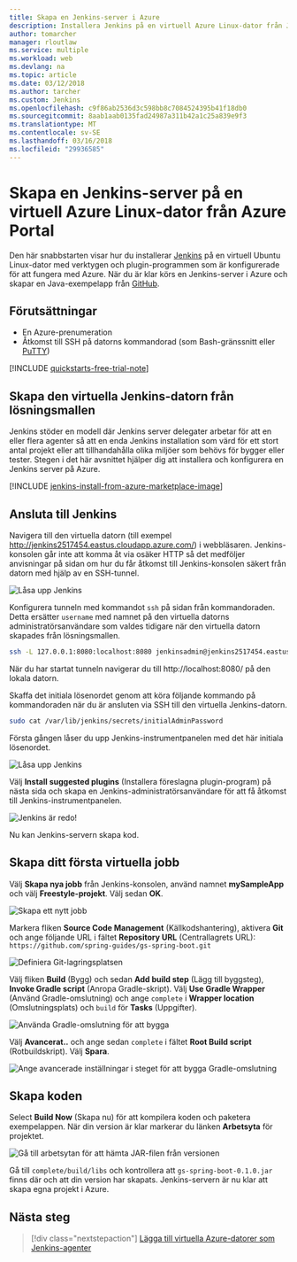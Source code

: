 ```yaml
---
title: Skapa en Jenkins-server i Azure
description: Installera Jenkins på en virtuell Azure Linux-dator från Jenkins-lösningsmappen och skapa ett Java-exempelprogram.
author: tomarcher
manager: rloutlaw
ms.service: multiple
ms.workload: web
ms.devlang: na
ms.topic: article
ms.date: 03/12/2018
ms.author: tarcher
ms.custom: Jenkins
ms.openlocfilehash: c9f86ab2536d3c598bb8c7084524395b41f18db0
ms.sourcegitcommit: 8aab1aab0135fad24987a311b42a1c25a839e9f3
ms.translationtype: MT
ms.contentlocale: sv-SE
ms.lasthandoff: 03/16/2018
ms.locfileid: "29936585"
---
```

# <a name="create-a-jenkins-server-on-an-azure-linux-vm-from-the-azure-portal"></a>Skapa en Jenkins-server på en virtuell Azure Linux-dator från Azure Portal

Den här snabbstarten visar hur du installerar [Jenkins](https://jenkins.io) på en virtuell Ubuntu Linux-dator med verktygen och plugin-programmen som är konfigurerade för att fungera med Azure. När du är klar körs en Jenkins-server i Azure och skapar en Java-exempelapp från [GitHub](https://github.com).

## <a name="prerequisites"></a>Förutsättningar

* En Azure-prenumeration
* Åtkomst till SSH på datorns kommandorad (som Bash-gränssnitt eller [PuTTY](http://www.putty.org/))

[!INCLUDE [quickstarts-free-trial-note](../../includes/quickstarts-free-trial-note.md)]

## <a name="create-the-jenkins-vm-from-the-solution-template"></a>Skapa den virtuella Jenkins-datorn från lösningsmallen
Jenkins stöder en modell där Jenkins server delegater arbetar för att en eller flera agenter så att en enda Jenkins installation som värd för ett stort antal projekt eller att tillhandahålla olika miljöer som behövs för bygger eller tester. Stegen i det här avsnittet hjälper dig att installera och konfigurera en Jenkins server på Azure.

[!INCLUDE [jenkins-install-from-azure-marketplace-image](../../includes/jenkins-install-from-azure-marketplace-image.md)]

## <a name="connect-to-jenkins"></a>Ansluta till Jenkins

Navigera till den virtuella datorn (till exempel http://jenkins2517454.eastus.cloudapp.azure.com/) i webbläsaren. Jenkins-konsolen går inte att komma åt via osäker HTTP så det medföljer anvisningar på sidan om hur du får åtkomst till Jenkins-konsolen säkert från datorn med hjälp av en SSH-tunnel.

![Låsa upp Jenkins](./media/install-jenkins-solution-template/jenkins-ssh-instructions.png)

Konfigurera tunneln med kommandot `ssh` på sidan från kommandoraden. Detta ersätter `username` med namnet på den virtuella datorns administratörsanvändare som valdes tidigare när den virtuella datorn skapades från lösningsmallen.

```bash
ssh -L 127.0.0.1:8080:localhost:8080 jenkinsadmin@jenkins2517454.eastus.cloudapp.azure.com
```

När du har startat tunneln navigerar du till http://localhost:8080/ på den lokala datorn. 

Skaffa det initiala lösenordet genom att köra följande kommando på kommandoraden när du är ansluten via SSH till den virtuella Jenkins-datorn.

```bash
sudo cat /var/lib/jenkins/secrets/initialAdminPassword
```

Första gången låser du upp Jenkins-instrumentpanelen med det här initiala lösenordet.

![Låsa upp Jenkins](./media/install-jenkins-solution-template/jenkins-unlock.png)

Välj **Install suggested plugins** (Installera föreslagna plugin-program) på nästa sida och skapa en Jenkins-administratörsanvändare för att få åtkomst till Jenkins-instrumentpanelen.

![Jenkins är redo!](./media/install-jenkins-solution-template/jenkins-welcome.png)

Nu kan Jenkins-servern skapa kod.

## <a name="create-your-first-job"></a>Skapa ditt första virtuella jobb

Välj **Skapa nya jobb** från Jenkins-konsolen, använd namnet **mySampleApp** och välj **Freestyle-projekt**. Välj sedan **OK**.

![Skapa ett nytt jobb](./media/install-jenkins-solution-template/jenkins-new-job.png) 

Markera fliken **Source Code Management** (Källkodshantering), aktivera **Git** och ange följande URL i fältet **Repository URL** (Centrallagrets URL): `https://github.com/spring-guides/gs-spring-boot.git`

![Definiera Git-lagringsplatsen](./media/install-jenkins-solution-template/jenkins-job-git-configuration.png) 

Välj fliken **Build** (Bygg) och sedan **Add build step** (Lägg till byggsteg), **Invoke Gradle script** (Anropa Gradle-skript). Välj **Use Gradle Wrapper** (Använd Gradle-omslutning) och ange `complete` i **Wrapper location** (Omslutningsplats) och `build` för **Tasks** (Uppgifter).

![Använda Gradle-omslutning för att bygga](./media/install-jenkins-solution-template/jenkins-job-gradle-config.png) 

Välj **Avancerat..** och ange sedan `complete` i fältet **Root Build script** (Rotbuildskript). Välj **Spara**.

![Ange avancerade inställningar i steget för att bygga Gradle-omslutning](./media/install-jenkins-solution-template/jenkins-job-gradle-advances.png) 

## <a name="build-the-code"></a>Skapa koden

Select **Build Now** (Skapa nu) för att kompilera koden och paketera exempelappen. När din version är klar markerar du länken **Arbetsyta** för projektet.

![Gå till arbetsytan för att hämta JAR-filen från versionen](./media/install-jenkins-solution-template/jenkins-access-workspace.png) 

Gå till `complete/build/libs` och kontrollera att `gs-spring-boot-0.1.0.jar` finns där och att din version har skapats. Jenkins-servern är nu klar att skapa egna projekt i Azure.

## <a name="next-steps"></a>Nästa steg

> [!div class="nextstepaction"]
> [Lägga till virtuella Azure-datorer som Jenkins-agenter](jenkins-azure-vm-agents.md)
